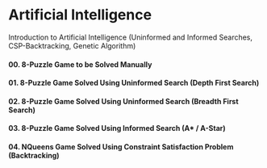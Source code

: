 # Artificial Intelligence
Introduction to Artificial Intelligence (Uninformed and Informed Searches, CSP-Backtracking, Genetic Algorithm)

#### 00. 8-Puzzle Game to be Solved Manually
#### 01. 8-Puzzle Game Solved Using Uninformed Search (Depth First Search)
#### 02. 8-Puzzle Game Solved Using Uninformed Search (Breadth First Search)
#### 03. 8-Puzzle Game Solved Using Informed Search (A* / A-Star)
#### 04. NQueens Game Solved Using Constraint Satisfaction Problem (Backtracking)
